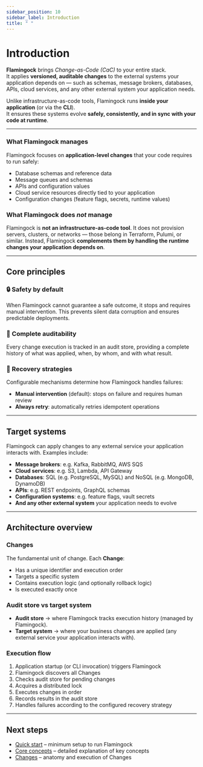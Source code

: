```yaml
---
sidebar_position: 10
sidebar_label: Introduction
title: " "
---
```


# Introduction

**Flamingock** brings *Change-as-Code (CaC)* to your entire stack.  
It applies **versioned, auditable changes** to the external systems your application depends on — such as schemas, message brokers, databases, APIs, cloud services, and any other external system your application needs.  

Unlike infrastructure-as-code tools, Flamingock runs **inside your application** (or via the **CLI**).  
It ensures these systems evolve **safely, consistently, and in sync with your code at runtime**.  


---

### What Flamingock manages
Flamingock focuses on **application-level changes** that your code requires to run safely:

- Database schemas and reference data  
- Message queues and schemas  
- APIs and configuration values  
- Cloud service resources directly tied to your application  
- Configuration changes (feature flags, secrets, runtime values)  

### What Flamingock does *not* manage
Flamingock is **not an infrastructure-as-code tool**. It does not provision servers, clusters, or networks — those belong in Terraform, Pulumi, or similar. Instead, Flamingock **complements them by handling the runtime changes your application depends on**.

---

## Core principles

### 🔒 Safety by default
When Flamingock cannot guarantee a safe outcome, it stops and requires manual intervention. This prevents silent data corruption and ensures predictable deployments.

### 📝 Complete auditability
Every change execution is tracked in an audit store, providing a complete history of what was applied, when, by whom, and with what result.

### 🔄 Recovery strategies
Configurable mechanisms determine how Flamingock handles failures:
- **Manual intervention** (default): stops on failure and requires human review  
- **Always retry**: automatically retries idempotent operations  

---

## Target systems

Flamingock can apply changes to any external service your application interacts with. Examples include:

- **Message brokers**: e.g. Kafka, RabbitMQ, AWS SQS  
- **Cloud services**: e.g. S3, Lambda, API Gateway  
- **Databases**: SQL (e.g. PostgreSQL, MySQL) and NoSQL (e.g. MongoDB, DynamoDB)  
- **APIs**: e.g. REST endpoints, GraphQL schemas  
- **Configuration systems**: e.g. feature flags, vault secrets  
- **And any other external system** your application needs to evolve  

---

## Architecture overview

### Changes
The fundamental unit of change. Each **Change**:
- Has a unique identifier and execution order  
- Targets a specific system  
- Contains execution logic (and optionally rollback logic)  
- Is executed exactly once  

### Audit store vs target system
- **Audit store** → where Flamingock tracks execution history (managed by Flamingock).  
- **Target system** → where your business changes are applied (any external service your application interacts with).  

### Execution flow
1. Application startup (or CLI invocation) triggers Flamingock  
2. Flamingock discovers all Changes  
3. Checks audit store for pending changes  
4. Acquires a distributed lock  
5. Executes changes in order  
6. Records results in the audit store  
7. Handles failures according to the configured recovery strategy  

---

## Next steps
- [Quick start](quick-start.md) – minimum setup to run Flamingock  
- [Core concepts](core-concepts.md) – detailed explanation of key concepts  
- [Changes](../changes/introduction.md) – anatomy and execution of Changes  
